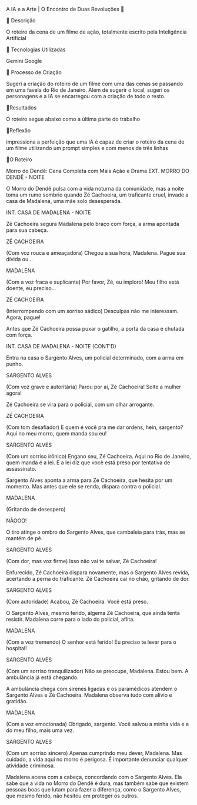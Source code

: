 A IA e a Arte | O Encontro de Duas Revoluções 🎨

📕 Descrição

O roteiro da cena de um filme de ação, totalmente escrito pela Inteligência Artificial



🤖 Tecnologias Utilizadas

Gemini Google


📝 Processo de Criação

Sugeri a criação do roteiro de um filme com uma das cenas se passando em uma favela do Rio de Janeiro. Além de sugerir o local, sugeri os personagens e a IA se encarregou com a criação de todo o resto.  

🎯Resultados

O roteiro segue abaixo como a última parte do trabalho 

🤔Reflexão 

impressiona a perfeição que uma IA é capaz de criar o roteiro da cena de um filme utilizando um prompt simples e com menos de três linhas

📓O Roteiro

Morro do Dendê: Cena Completa com Mais Ação e Drama
EXT. MORRO DO DENDÊ - NOITE

O Morro do Dendê pulsa com a vida noturna da comunidade, mas a noite toma um rumo sombrio quando Zé Cachoeira, um traficante cruel, invade a casa de Madalena, uma mãe solo desesperada.

INT. CASA DE MADALENA - NOITE

Zé Cachoeira segura Madalena pelo braço com força, a arma apontada para sua cabeça.

ZÉ CACHOEIRA

(Com voz rouca e ameaçadora)
Chegou a sua hora, Madalena. Pague sua dívida ou...

MADALENA

(Com a voz fraca e suplicante)
Por favor, Zé, eu imploro! Meu filho está doente, eu preciso...

ZÉ CACHOEIRA

(Interrompendo com um sorriso sádico)
Desculpas não me interessam. Agora, pague!

Antes que Zé Cachoeira possa puxar o gatilho, a porta da casa é chutada com força.

INT. CASA DE MADALENA - NOITE (CONT'D)

Entra na casa o Sargento Alves, um policial determinado, com a arma em punho.

SARGENTO ALVES

(Com voz grave e autoritária)
Parou por aí, Zé Cachoeira! Solte a mulher agora!

Zé Cachoeira se vira para o policial, com um olhar arrogante.

ZÉ CACHOEIRA

(Com tom desafiador)
E quem é você pra me dar ordens, hein, sargento? Aqui no meu morro, quem manda sou eu!

SARGENTO ALVES

(Com um sorriso irônico)
Engano seu, Zé Cachoeira. Aqui no Rio de Janeiro, quem manda é a lei. E a lei diz que você está preso por tentativa de assassinato.

Sargento Alves aponta a arma para Zé Cachoeira, que hesita por um momento. Mas antes que ele se renda, dispara contra o policial.

MADALENA

(Gritando de desespero)

NÃOOO!

O tiro atinge o ombro do Sargento Alves, que cambaleia para trás, mas se mantém de pé.

SARGENTO ALVES

(Com dor, mas voz firme)
Isso não vai te salvar, Zé Cachoeira!

Enfurecido, Zé Cachoeira dispara novamente, mas o Sargento Alves revida, acertando a perna do traficante. Zé Cachoeira cai no chão, gritando de dor.

SARGENTO ALVES

(Com autoridade)
Acabou, Zé Cachoeira. Você está preso.

O Sargento Alves, mesmo ferido, algema Zé Cachoeira, que ainda tenta resistir. Madalena corre para o lado do policial, aflita.

MADALENA

(Com a voz tremendo)
O senhor está ferido! Eu preciso te levar para o hospital!

SARGENTO ALVES

(Com um sorriso tranquilizador)
Não se preocupe, Madalena. Estou bem. A ambulância já está chegando.

A ambulância chega com sirenes ligadas e os paramédicos atendem o Sargento Alves e Zé Cachoeira. Madalena observa tudo com alívio e gratidão.

MADALENA

(Com a voz emocionada)
Obrigado, sargento. Você salvou a minha vida e a do meu filho, mais uma vez.

SARGENTO ALVES

(Com um sorriso sincero)
Apenas cumprindo meu dever, Madalena. Mas cuidado, a vida aqui no morro é perigosa. É importante denunciar qualquer atividade criminosa.

Madalena acena com a cabeça, concordando com o Sargento Alves. Ela sabe que a vida no Morro do Dendê é dura, mas também sabe que existem pessoas boas que lutam para fazer a diferença, como o Sargento Alves, que mesmo ferido, não hesitou em proteger os outros.
